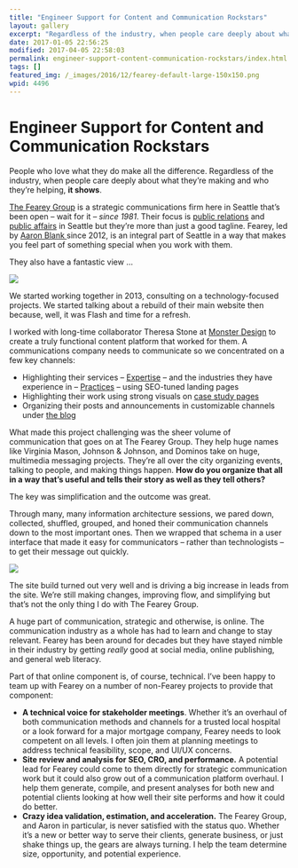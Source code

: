 ```yaml
---
title: "Engineer Support for Content and Communication Rockstars"
layout: gallery
excerpt: "Regardless of the industry, when people care deeply about what they're making and who they're helping, it shows."
date: 2017-01-05 22:56:25
modified: 2017-04-05 22:58:03
permalink: engineer-support-content-communication-rockstars/index.html
tags: []
featured_img: /_images/2016/12/fearey-default-large-150x150.png
wpid: 4496
---
```


# Engineer Support for Content and Communication Rockstars

People who love what they do make all the difference. Regardless of the industry, when people care deeply about what they’re making and who they’re helping, **it shows**.

[The Fearey Group](http://www.feareygroup.com/) is a strategic communications firm here in Seattle that’s been open – wait for it – *since 1981*. Their focus is [public relations](http://www.feareygroup.com/expertise/seattle-public-relations-firm/) and [public affairs](http://www.feareygroup.com/expertise/public-affairs-seattle/) in Seattle but they’re more than just a good tagline. Fearey, led by [Aaron Blank ](http://www.feareygroup.com/company/team/#aaron-blank)since 2012, is an integral part of Seattle in a way that makes you feel part of something special when you work with them.

They also have a fantastic view …

![](/_images/2016/11/fearey_group_hotel_max_view.jpg)

We started working together in 2013, consulting on a technology-focused projects. We started talking about a rebuild of their main website then because, well, it was Flash and time for a refresh.

I worked with long-time collaborator Theresa Stone at [Monster Design](http://hellomonster.com) to create a truly functional content platform that worked for them. A communications company needs to communicate so we concentrated on a few key channels:

- Highlighting their services – [Expertise](http://www.feareygroup.com/expertise/) – and the industries they have experience in – [Practices](http://www.feareygroup.com/practices/) – using SEO-tuned landing pages
- Highlighting their work using strong visuals on [case study pages](http://www.feareygroup.com/case-studies/)
- Organizing their posts and announcements in customizable channels under [the blog](http://www.feareygroup.com/blog/)

What made this project challenging was the sheer volume of communication that goes on at The Fearey Group. They help huge names like Virginia Mason, Johnson &amp; Johnson, and Dominos take on huge, multimedia messaging projects. They’re all over the city organizing events, talking to people, and making things happen. **How do you organize that all in a way that’s useful and tells their story as well as they tell others?**

The key was simplification and the outcome was great.

Through many, many information architecture sessions, we pared down, collected, shuffled, grouped, and honed their communication channels down to the most important ones. Then we wrapped that schema in a user interface that made it easy for communicators – rather than technologists – to get their message out quickly.

![](/_images/2016/12/TFG_PressCenter_12.06.15_over-454x1024.png)

The site build turned out very well and is driving a big increase in leads from the site. We’re still making changes, improving flow, and simplifying but that’s not the only thing I do with The Fearey Group.

A huge part of communication, strategic and otherwise, is online. The communication industry as a whole has had to learn and change to stay relevant. Fearey has been around for decades but they have stayed nimble in their industry by getting *really* good at social media, online publishing, and general web literacy.

Part of that online component is, of course, technical. I’ve been happy to team up with Fearey on a number of non-Fearey projects to provide that component:

- **A technical voice for stakeholder meetings**. Whether it’s an overhaul of both communication methods and channels for a trusted local hospital or a look forward for a major mortgage company, Fearey needs to look competent on all levels. I often join them at planning meetings to address technical feasibility, scope, and UI/UX concerns.
- **Site review and analysis for SEO, CRO, and performance.** A potential lead for Fearey could come to them directly for strategic communication work but it could also grow out of a communication platform overhaul. I help them generate, compile, and present analyses for both new and potential clients looking at how well their site performs and how it could do better.
- **Crazy idea validation, estimation, and acceleration.** The Fearey Group, and Aaron in particular, is never satisfied with the status quo. Whether it’s a new or better way to serve their clients, generate business, or just shake things up, the gears are always turning. I help the team determine size, opportunity, and potential experience.
